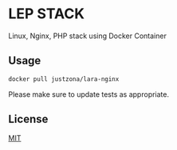 # LEP STACK

Linux, Nginx, PHP stack using Docker Container


## Usage

```bash
docker pull justzona/lara-nginx
```
Please make sure to update tests as appropriate.

## License
[MIT](https://choosealicense.com/licenses/mit/)